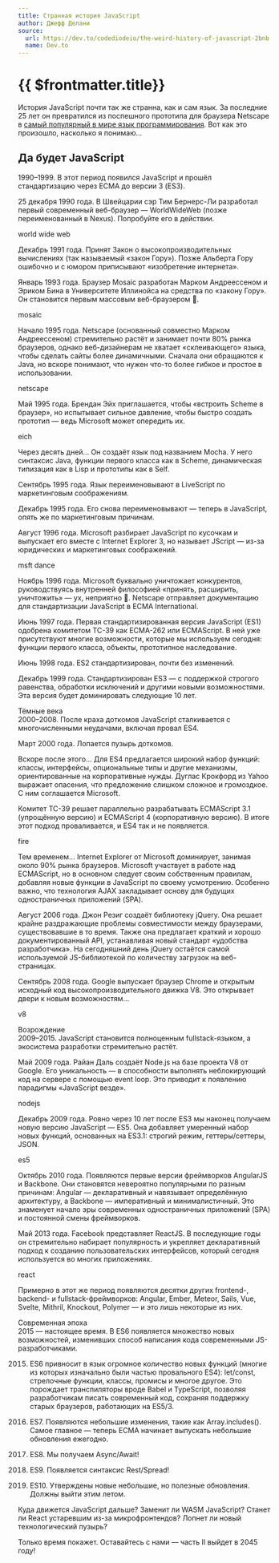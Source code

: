 ```yaml
---
title: Странная история JavaScript
author: Джефф Делани
source:
  url: https://dev.to/codediodeio/the-weird-history-of-javascript-2bnb
  name: Dev.to
---
```


# {{ $frontmatter.title}}

<ArticleMeta :author="$frontmatter.author" :source="$frontmatter.source"/>

История JavaScript почти так же странна, как и сам язык. За последние 25 лет он превратился из поспешного прототипа для браузера Netscape в [самый популярный в мире язык программирования](https://survey.stackoverflow.co/2025/technology/). Вот как это произошло, насколько я понимаю...

## Да будет JavaScript  

1990–1999. В этот период появился JavaScript и прошёл стандартизацию через ECMA до версии 3 (ES3).

25 декабря 1990 года. В Швейцарии сэр Тим Бернерс-Ли разработал первый современный веб-браузер — WorldWideWeb (позже переименованный в Nexus). Попробуйте его в действии.

world wide web

Декабрь 1991 года. Принят Закон о высокопроизводительных вычислениях (так называемый «закон Гору»). Позже Альберта Гору ошибочно и с юмором приписывают «изобретение интернета».

Январь 1993 года. Браузер Mosaic разработан Марком Андреессеном и Эриком Бина в Университете Иллинойса на средства по «закону Гору». Он становится первым массовым веб-браузером 🚀.

mosaic

Начало 1995 года. Netscape (основанный совместно Марком Андреессеном) стремительно растёт и занимает почти 80% рынка браузеров, однако веб-дизайнерам не хватает «склеивающего» языка, чтобы сделать сайты более динамичными. Сначала они обращаются к Java, но вскоре понимают, что нужен что-то более гибкое и простое в использовании.

netscape

Май 1995 года. Брендан Эйх приглашается, чтобы «встроить Scheme в браузер», но испытывает сильное давление, чтобы быстро создать прототип — ведь Microsoft может опередить их. 

eich

Через десять дней... Он создаёт язык под названием Mocha. У него синтаксис Java, функции первого класса как в Scheme, динамическая типизация как в Lisp и прототипы как в Self.

Сентябрь 1995 года. Язык переименовывают в LiveScript по маркетинговым соображениям.

Декабрь 1995 года. Его снова переименовывают — теперь в JavaScript, опять же по маркетинговым причинам.

Август 1996 года. Microsoft разбирает JavaScript по кусочкам и выпускает его вместе с Internet Explorer 3, но называет JScript — из-за юридических и маркетинговых соображений.

msft dance

Ноябрь 1996 года. Microsoft буквально уничтожает конкурентов, руководствуясь внутренней философией «принять, расширить, уничтожить» — ух, неприятно 😬. Netscape отправляет документацию для стандартизации JavaScript в ECMA International.

Июнь 1997 года. Первая стандартизированная версия JavaScript (ES1) одобрена комитетом TC-39 как ECMA-262 или ECMAScript. В ней уже присутствуют многие возможности, которые мы используем сегодня: функции первого класса, объекты, прототипное наследование.

Июнь 1998 года. ES2 стандартизирован, почти без изменений.

Декабрь 1999 года. Стандартизирован ES3 — с поддержкой строгого равенства, обработки исключений и другими новыми возможностями. Эта версия будет доминировать следующие 10 лет.

Тёмные века  
2000–2008. После краха доткомов JavaScript сталкивается с многочисленными неудачами, включая провал ES4.

Март 2000 года. Лопается пузырь доткомов.

Вскоре после этого... Для ES4 предлагается широкий набор функций: классы, интерфейсы, опциональные типы и другие механизмы, ориентированные на корпоративные нужды. Дуглас Крокфорд из Yahoo выражает опасения, что предложение слишком сложное и громоздкое. С ним соглашается Microsoft.

Комитет TC-39 решает параллельно разрабатывать ECMAScript 3.1 (упрощённую версию) и ECMAScript 4 (корпоративную версию). В итоге этот подход проваливается, и ES4 так и не появляется.

fire

Тем временем... Internet Explorer от Microsoft доминирует, занимая около 90% рынка браузеров. Microsoft участвует в работе над ECMAScript, но в основном следует своим собственным правилам, добавляя новые функции в JavaScript по своему усмотрению. Особенно важно, что технология AJAX закладывает основу для будущих одностраничных приложений (SPA).

Август 2006 года. Джон Резиг создаёт библиотеку jQuery. Она решает крайне раздражающие проблемы совместимости между браузерами, существовавшие в то время. Также она предлагает краткий и хорошо документированный API, устанавливая новый стандарт «удобства разработчика». На сегодняшний день jQuery остаётся самой используемой JS-библиотекой по количеству загрузок на веб-страницах.

Сентябрь 2008 года. Google выпускает браузер Chrome и открытым исходный код высокопроизводительного движка V8. Это открывает двери к новым возможностям...

v8

Возрождение  
2009–2015. JavaScript становится полноценным fullstack-языком, а экосистема разработки стремительно растёт.

Май 2009 года. Райан Даль создаёт Node.js на базе проекта V8 от Google. Его уникальность — в способности выполнять неблокирующий код на сервере с помощью event loop. Это приводит к появлению парадигмы «JavaScript везде».

nodejs

Декабрь 2009 года. Ровно через 10 лет после ES3 мы наконец получаем новую версию JavaScript — ES5. Она добавляет умеренный набор новых функций, основанных на ES3.1: строгий режим, геттеры/сеттеры, JSON.

es5

Октябрь 2010 года. Появляются первые версии фреймворков AngularJS и Backbone. Они становятся невероятно популярными по разным причинам: Angular — декларативный и навязывает определённую архитектуру, а Backbone — императивный и минималистичный. Это знаменует начало эры современных одностраничных приложений (SPA) и постоянной смены фреймворков.

Май 2013 года. Facebook представляет ReactJS. В последующие годы он стремительно набирает популярность и укрепляет декларативный подход к созданию пользовательских интерфейсов, который сегодня используется во многих приложениях.

react

Примерно в этот же период появляются десятки других frontend-, backend- и fullstack-фреймворков: Angular, Ember, Meteor, Sails, Vue, Svelte, Mithril, Knockout, Polymer — и это лишь некоторые из них.

Современная эпоха  
2015 — настоящее время. В ES6 появляется множество новых возможностей, изменивших способ написания кода современными JS-разработчиками.

2015. ES6 привносит в язык огромное количество новых функций (многие из которых изначально были частью провального ES4): let/const, стрелочные функции, классы, промисы и многое другое. Это порождает транспиляторы вроде Babel и TypeScript, позволяя разработчикам писать современный код, сохраняя поддержку старых браузеров, работающих на ES5/3.

2016. ES7. Появляются небольшие изменения, такие как Array.includes(). Самое главное — теперь ECMA начинает выпускать небольшие обновления ежегодно.

2017. ES8. Мы получаем Async/Await!

2018. ES9. Появляется синтаксис Rest/Spread!

2019. ES10. Утверждены новые небольшие, но полезные обновления. Должны выйти этим летом.

Куда движется JavaScript дальше? Заменит ли WASM JavaScript? Станет ли React устаревшим из-за микрофронтендов? Лопнет ли новый технологический пузырь?

Только время покажет. Оставайтесь с нами — часть II выйдет в 2045 году!